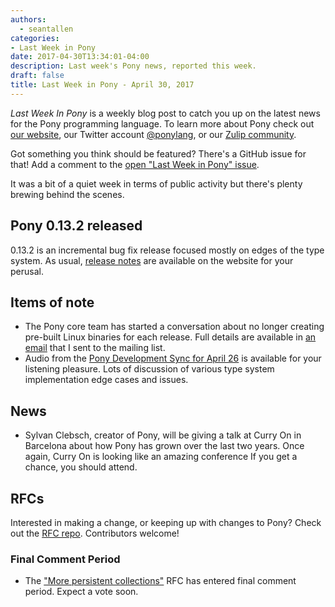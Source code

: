 ```yaml
---
authors:
  - seantallen
categories:
- Last Week in Pony
date: 2017-04-30T13:34:01-04:00
description: Last week's Pony news, reported this week.
draft: false
title: Last Week in Pony - April 30, 2017
---
```


_Last Week In Pony_ is a weekly blog post to catch you up on the latest news for the Pony programming language. To learn more about Pony check out [our website](https://ponylang.io), our Twitter account [@ponylang](https://twitter.com/ponylang), or our [Zulip community](https://ponylang.zulipchat.com).

Got something you think should be featured? There's a GitHub issue for that! Add a comment to the [open "Last Week in Pony" issue](https://github.com/ponylang/ponylang.github.io/issues?q=is%3Aissue+is%3Aopen+label%3Alast-week-in-pony).
<!-- more -->

It was a bit of a quiet week in terms of public activity but there's plenty brewing behind the scenes.

## Pony 0.13.2 released

0.13.2 is an incremental bug fix release focused mostly on edges of the type system. As usual, [release notes](https://github.com/ponylang/ponyc/releases/tag/0.13.2) are available on the website for your perusal.

## Items of note

- The Pony core team has started a conversation about no longer creating pre-built Linux binaries for each release. Full details are available in [an email](https://pony.groups.io/g/user/topic/we_re_considering_dropping/4993866?p=,,,20,0,0,0::recentpostdate%2Fsticky,,,20,2,0,4993866) that I sent to the mailing list.
- Audio from the [Pony Development Sync for April 26](https://vimeo.com/915003011) is available for your listening pleasure. Lots of discussion of various type system implementation edge cases and issues.

## News

- Sylvan Clebsch, creator of Pony, will be giving a talk at Curry On in Barcelona about how Pony has grown over the last two years. Once again, Curry On is looking like an amazing conference If you get a chance, you should attend.

## RFCs

Interested in making a change, or keeping up with changes to Pony? Check out the [RFC repo](https://github.com/ponylang/rfcs). Contributors welcome!

### Final Comment Period

- The ["More persistent collections"](https://github.com/ponylang/rfcs/pull/88) RFC has entered final comment period. Expect a vote soon.
